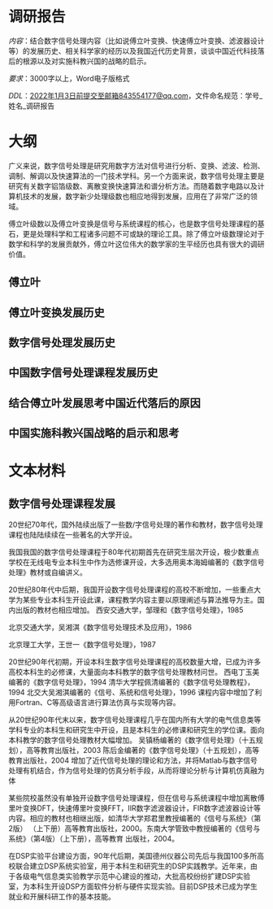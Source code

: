 # 调研报告

*内容*：结合数字信号处理内容（比如说傅立叶变换、快速傅立叶变换、滤波器设计等）的发展历史、相关科学家的经历以及我国近代历史背景，谈谈中国近代科技落后的根源以及对实施科教兴国的战略的启示。

*要求*：3000字以上，Word电子版格式

*DDL*：2022年1月3日前提交至邮箱843554177@qq.com，文件命名规范：学号\_姓名\_调研报告

# 大纲

广义来说，数字信号处理是研究用数字方法对信号进行分析、变换、滤波、检测、调制、解调以及快速算法的一门技术学科。另一个方面来说，数字信号处理主要是研究有关数字铝箔级数、离散变换快速算法和谱分析方法。而随着数字电路以及计算机技术的发展，数字新少处理级数也相应地得到发展，应用在了非常广泛的领域。

傅立叶级数以及傅立叶变换是信号与系统课程的核心，也是数字信号处理课程的基石，更是处理科学和工程诸多问题不可或缺的理论工具。除了傅立叶级数理论对于数学和科学的发展贡献外，傅立叶这位伟大的数学家的生平经历也具有很大的调研价值。

## 傅立叶

## 傅立叶变换发展历史

## 数字信号处理发展历史

## 中国数字信号处理课程发展历史

## 结合傅立叶发展思考中国近代落后的原因

## 中国实施科教兴国战略的启示和思考

# 文本材料

## 数字信号处理课程发展

20世纪70年代，国外陆续出版了一些数/字信号处理的著作和教材，数字信号处理课程也陆陆续续在一些著名的大学开设。

我国我国的数字信号处理课程于80年代初期首先在研究生层次开设，极少数重点学校在无线电专业本科生中作为选修课开设，大多选用奥本海姆编著的《数字信号处理》教材或自编讲义。

20世纪80年代中后期，我国开设数字信号处理课程的高校不断增加，一些重点大学为某些专业本科生开设此课，课程教学内容主要以原理阐述与算法推导为主。国内出版的教材也相应增加。
西安交通大学，邹理和《数字信号处理》，1985

北京交通大学，吴湘淇《数字信号处理技术及应用》，1986

北京理工大学，王世一《数字信号处理》，1987

20世纪90年代初期，开设本科生数字信号处理课程的高校数量大增，已成为许多高校本科生的必修课，大量面向本科教学的数字信号处理教材问世。
西电丁玉美编著的《数字信号处理》，1994
清华大学程佩清编著的《数字信号处理教程》，1994
北交大吴湘淇编著的《信号、系统和信号处理》，1996
课程内容中增加了利用Fortran、C等高级语言进行算法仿真与实现等内容。

从20世纪90年代末以来，数字信号处理课程几乎在国内所有大学的电气信息类等学科专业的本科生和研究生中开设，且是本科生的必修课和研究生的学位课。面向本科教学的数字信号处理教材大幅增加。
吴镇杨编著的《数字信号处理》（十五规划），高等教育出版社，2003
陈后金编著的《数字信号处理》（十五规划），高等教育出版社，2004
增加了近代信号处理的理论和方法，并将Matlab与数字信号处理有机结合，作为信号处理的仿真分析手段，从而将理论分析与计算机仿真融为体

某些院校虽然没有单独开设数字信号处理课程，但在信号与系统课程中增加离散傅里叶变换DFT，快速傅里叶变换FFT，IIR数字滤波器设计，FIR数字滤波器设计等内容。相应的教材也相继出版，如清华大学郑君里教授编著的《信号与系统》（第2版） （上下册）高等教育出版社，2000。东南大学管致中教授编著的《信号与系统》（第4版）（上下册），高等教育
出版社，2004。

在DSP实验平台建设方面，90年代后期，美国德州仪器公司先后与我国100多所高校联合建立DSP系统实验室，用于本科生和研究生的DSP实践教学。近年来，由于各级电气信息类实验教学示范中心建设的推动，大批高校纷纷扩建DSP实验室，为本科生开设DSP方面软件分析与硬件实现实验。目前DSP技术已成为学生就业和开展科研工作的基本技能。